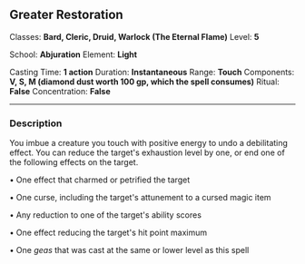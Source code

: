 ## Greater Restoration

Classes: **Bard, Cleric, Druid, Warlock (The Eternal Flame)**
Level: **5**

School: **Abjuration**
Element: **Light**

Casting Time: **1 action**
Duration: **Instantaneous**
Range: **Touch**
Components: **V, S, M (diamond dust worth 100 gp, which the spell consumes)**
Ritual: **False**
Concentration: **False**

------

### Description

You imbue a creature you touch with positive energy to undo a debilitating effect. You can reduce the target's exhaustion level by one, or end one of the following effects on the target.

• One effect that charmed or petrified the target

• One curse, including the target's attunement to a cursed magic item

• Any reduction to one of the target's ability scores

• One effect reducing the target's hit point maximum

• One *geas* that was cast at the same or lower level as this spell